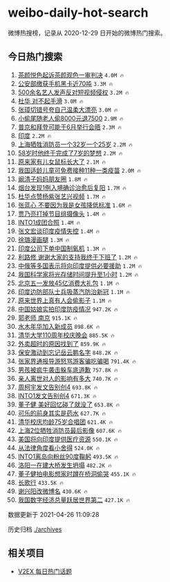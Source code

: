 # weibo-daily-hot-search

微博热搜榜，记录从 2020-12-29 日开始的微博热门搜索。

## 今日热门搜索

<!-- BEGIN -->

1. [茶颜悦色起诉茶颜观色一审判决](https://s.weibo.com/weibo?q=%23%E8%8C%B6%E9%A2%9C%E6%82%A6%E8%89%B2%E8%B5%B7%E8%AF%89%E8%8C%B6%E9%A2%9C%E8%A7%82%E8%89%B2%E4%B8%80%E5%AE%A1%E5%88%A4%E5%86%B3%23&Refer=top) `4.0M 🔥`
1. [公安部缴获手机黑卡近70吨](https://s.weibo.com/weibo?q=%23%E5%85%AC%E5%AE%89%E9%83%A8%E7%BC%B4%E8%8E%B7%E6%89%8B%E6%9C%BA%E9%BB%91%E5%8D%A1%E8%BF%9170%E5%90%A8%23&Refer=top) `3.3M 🔥`
1. [500余名艺人发声反对短视频侵权](https://s.weibo.com/weibo?q=%23500%E4%BD%99%E5%90%8D%E8%89%BA%E4%BA%BA%E5%8F%91%E5%A3%B0%E5%8F%8D%E5%AF%B9%E7%9F%AD%E8%A7%86%E9%A2%91%E4%BE%B5%E6%9D%83%23&Refer=top) `3.2M 🔥`
1. [杜华 对不起手滑](https://s.weibo.com/weibo?q=%E6%9D%9C%E5%8D%8E%20%E5%AF%B9%E4%B8%8D%E8%B5%B7%E6%89%8B%E6%BB%91&Refer=top) `3.0M 🔥`
1. [张璋切错号夸自己温柔大漂亮](https://s.weibo.com/weibo?q=%23%E5%BC%A0%E7%92%8B%E5%88%87%E9%94%99%E5%8F%B7%E5%A4%B8%E8%87%AA%E5%B7%B1%E6%B8%A9%E6%9F%94%E5%A4%A7%E6%BC%82%E4%BA%AE%23&Refer=top) `3.0M 🔥`
1. [小偷尾随老人偷8000元退7500](https://s.weibo.com/weibo?q=%23%E5%B0%8F%E5%81%B7%E5%B0%BE%E9%9A%8F%E8%80%81%E4%BA%BA%E5%81%B78000%E5%85%83%E9%80%807500%23&Refer=top) `2.9M 🔥`
1. [普京和拜登可能于6月举行会晤](https://s.weibo.com/weibo?q=%E6%99%AE%E4%BA%AC%E5%92%8C%E6%8B%9C%E7%99%BB%E5%8F%AF%E8%83%BD%E4%BA%8E6%E6%9C%88%E4%B8%BE%E8%A1%8C%E4%BC%9A%E6%99%A4&Refer=top) `2.3M 🔥`
1. [印度](https://s.weibo.com/weibo?q=%E5%8D%B0%E5%BA%A6&Refer=top) `2.2M 🔥`
1. [上海牺牲消防员一个32岁一个25岁](https://s.weibo.com/weibo?q=%23%E4%B8%8A%E6%B5%B7%E7%89%BA%E7%89%B2%E6%B6%88%E9%98%B2%E5%91%98%E4%B8%80%E4%B8%AA32%E5%B2%81%E4%B8%80%E4%B8%AA25%E5%B2%81%23&Refer=top) `2.2M 🔥`
1. [58岁时他终于完成了7岁的梦想](https://s.weibo.com/weibo?q=58%E5%B2%81%E6%97%B6%E4%BB%96%E7%BB%88%E4%BA%8E%E5%AE%8C%E6%88%90%E4%BA%867%E5%B2%81%E7%9A%84%E6%A2%A6%E6%83%B3&Refer=top) `2.2M 🔥`
1. [原来家有儿女鼠标长大了](https://s.weibo.com/weibo?q=%23%E5%8E%9F%E6%9D%A5%E5%AE%B6%E6%9C%89%E5%84%BF%E5%A5%B3%E9%BC%A0%E6%A0%87%E9%95%BF%E5%A4%A7%E4%BA%86%23&Refer=top) `2.1M 🔥`
1. [我国适龄儿童可免费接种11种一类疫苗](https://s.weibo.com/weibo?q=%23%E6%88%91%E5%9B%BD%E9%80%82%E9%BE%84%E5%84%BF%E7%AB%A5%E5%8F%AF%E5%85%8D%E8%B4%B9%E6%8E%A5%E7%A7%8D11%E7%A7%8D%E4%B8%80%E7%B1%BB%E7%96%AB%E8%8B%97%23&Refer=top) `2.0M 🔥`
1. [阚清子妈妈朋友圈](https://s.weibo.com/weibo?q=%23%E9%98%9A%E6%B8%85%E5%AD%90%E5%A6%88%E5%A6%88%E6%9C%8B%E5%8F%8B%E5%9C%88%23&Refer=top) `1.8M 🔥`
1. [烟台发现1例入境确诊治愈后复阳](https://s.weibo.com/weibo?q=%23%E7%83%9F%E5%8F%B0%E5%8F%91%E7%8E%B01%E4%BE%8B%E5%85%A5%E5%A2%83%E7%A1%AE%E8%AF%8A%E6%B2%BB%E6%84%88%E5%90%8E%E5%A4%8D%E9%98%B3%23&Refer=top) `1.7M 🔥`
1. [杜华点赞杨紫张艺兴视频](https://s.weibo.com/weibo?q=%23%E6%9D%9C%E5%8D%8E%E7%82%B9%E8%B5%9E%E6%9D%A8%E7%B4%AB%E5%BC%A0%E8%89%BA%E5%85%B4%E8%A7%86%E9%A2%91%23&Refer=top) `1.7M 🔥`
1. [张蓝心 不要因为我是女孩降低标准](https://s.weibo.com/weibo?q=%E5%BC%A0%E8%93%9D%E5%BF%83%20%E4%B8%8D%E8%A6%81%E5%9B%A0%E4%B8%BA%E6%88%91%E6%98%AF%E5%A5%B3%E5%AD%A9%E9%99%8D%E4%BD%8E%E6%A0%87%E5%87%86&Refer=top) `1.6M 🔥`
1. [贾乃亮打掉节目组摄像头](https://s.weibo.com/weibo?q=%23%E8%B4%BE%E4%B9%83%E4%BA%AE%E6%89%93%E6%8E%89%E8%8A%82%E7%9B%AE%E7%BB%84%E6%91%84%E5%83%8F%E5%A4%B4%23&Refer=top) `1.4M 🔥`
1. [INTO1成团合照](https://s.weibo.com/weibo?q=INTO1%E6%88%90%E5%9B%A2%E5%90%88%E7%85%A7&Refer=top) `1.4M 🔥`
1. [张文宏谈印度疫情失控](https://s.weibo.com/weibo?q=%23%E5%BC%A0%E6%96%87%E5%AE%8F%E8%B0%88%E5%8D%B0%E5%BA%A6%E7%96%AB%E6%83%85%E5%A4%B1%E6%8E%A7%23&Refer=top) `1.4M 🔥`
1. [徐璐漫画腿](https://s.weibo.com/weibo?q=%23%E5%BE%90%E7%92%90%E6%BC%AB%E7%94%BB%E8%85%BF%23&Refer=top) `1.3M 🔥`
1. [印度公司下单中国制氧机](https://s.weibo.com/weibo?q=%23%E5%8D%B0%E5%BA%A6%E5%85%AC%E5%8F%B8%E4%B8%8B%E5%8D%95%E4%B8%AD%E5%9B%BD%E5%88%B6%E6%B0%A7%E6%9C%BA%23&Refer=top) `1.3M 🔥`
1. [利路修 谢谢大家的支持我终于下班了](https://s.weibo.com/weibo?q=%E5%88%A9%E8%B7%AF%E4%BF%AE%20%E8%B0%A2%E8%B0%A2%E5%A4%A7%E5%AE%B6%E7%9A%84%E6%94%AF%E6%8C%81%E6%88%91%E7%BB%88%E4%BA%8E%E4%B8%8B%E7%8F%AD%E4%BA%86&Refer=top) `1.2M 🔥`
1. [中俄等多国表示将向印度提供必要援助](https://s.weibo.com/weibo?q=%E4%B8%AD%E4%BF%84%E7%AD%89%E5%A4%9A%E5%9B%BD%E8%A1%A8%E7%A4%BA%E5%B0%86%E5%90%91%E5%8D%B0%E5%BA%A6%E6%8F%90%E4%BE%9B%E5%BF%85%E8%A6%81%E6%8F%B4%E5%8A%A9&Refer=top) `1.2M 🔥`
1. [我国科学家将光存储时间提升至1小时](https://s.weibo.com/weibo?q=%23%E6%88%91%E5%9B%BD%E7%A7%91%E5%AD%A6%E5%AE%B6%E5%B0%86%E5%85%89%E5%AD%98%E5%82%A8%E6%97%B6%E9%97%B4%E6%8F%90%E5%8D%87%E8%87%B31%E5%B0%8F%E6%97%B6%23&Refer=top) `1.2M 🔥`
1. [北京五一发放45亿消费大礼包](https://s.weibo.com/weibo?q=%23%E5%8C%97%E4%BA%AC%E4%BA%94%E4%B8%80%E5%8F%91%E6%94%BE45%E4%BA%BF%E6%B6%88%E8%B4%B9%E5%A4%A7%E7%A4%BC%E5%8C%85%23&Refer=top) `1.1M 🔥`
1. [印度边防部队士兵吸蒸汽防治新冠](https://s.weibo.com/weibo?q=%E5%8D%B0%E5%BA%A6%E8%BE%B9%E9%98%B2%E9%83%A8%E9%98%9F%E5%A3%AB%E5%85%B5%E5%90%B8%E8%92%B8%E6%B1%BD%E9%98%B2%E6%B2%BB%E6%96%B0%E5%86%A0&Refer=top) `1.1M 🔥`
1. [原来世界上真有人会偷影子](https://s.weibo.com/weibo?q=%E5%8E%9F%E6%9D%A5%E4%B8%96%E7%95%8C%E4%B8%8A%E7%9C%9F%E6%9C%89%E4%BA%BA%E4%BC%9A%E5%81%B7%E5%BD%B1%E5%AD%90&Refer=top) `1.1M 🔥`
1. [中国姑娘实拍印度防疫情况](https://s.weibo.com/weibo?q=%23%E4%B8%AD%E5%9B%BD%E5%A7%91%E5%A8%98%E5%AE%9E%E6%8B%8D%E5%8D%B0%E5%BA%A6%E9%98%B2%E7%96%AB%E6%83%85%E5%86%B5%23&Refer=top) `947.2K 🔥`
1. [郭老师 南京](https://s.weibo.com/weibo?q=%E9%83%AD%E8%80%81%E5%B8%88%20%E5%8D%97%E4%BA%AC&Refer=top) `915.1K 🔥`
1. [水木年华加入新成员](https://s.weibo.com/weibo?q=%23%E6%B0%B4%E6%9C%A8%E5%B9%B4%E5%8D%8E%E5%8A%A0%E5%85%A5%E6%96%B0%E6%88%90%E5%91%98%23&Refer=top) `898.6K 🔥`
1. [清华大学110周年校庆晚会](https://s.weibo.com/weibo?q=%23%E6%B8%85%E5%8D%8E%E5%A4%A7%E5%AD%A6110%E5%91%A8%E5%B9%B4%E6%A0%A1%E5%BA%86%E6%99%9A%E4%BC%9A%23&Refer=top) `885.5K 🔥`
1. [外卖超时的原因找到了](https://s.weibo.com/weibo?q=%E5%A4%96%E5%8D%96%E8%B6%85%E6%97%B6%E7%9A%84%E5%8E%9F%E5%9B%A0%E6%89%BE%E5%88%B0%E4%BA%86&Refer=top) `859.9K 🔥`
1. [保安激动到忘记岳云鹏名字](https://s.weibo.com/weibo?q=%E4%BF%9D%E5%AE%89%E6%BF%80%E5%8A%A8%E5%88%B0%E5%BF%98%E8%AE%B0%E5%B2%B3%E4%BA%91%E9%B9%8F%E5%90%8D%E5%AD%97&Refer=top) `848.2K 🔥`
1. [张家界通报导游怒骂游客骗吃骗喝](https://s.weibo.com/weibo?q=%23%E5%BC%A0%E5%AE%B6%E7%95%8C%E9%80%9A%E6%8A%A5%E5%AF%BC%E6%B8%B8%E6%80%92%E9%AA%82%E6%B8%B8%E5%AE%A2%E9%AA%97%E5%90%83%E9%AA%97%E5%96%9D%23&Refer=top) `791.4K 🔥`
1. [男孩被疯牛袭击躲车底道歉](https://s.weibo.com/weibo?q=%E7%94%B7%E5%AD%A9%E8%A2%AB%E7%96%AF%E7%89%9B%E8%A2%AD%E5%87%BB%E8%BA%B2%E8%BD%A6%E5%BA%95%E9%81%93%E6%AD%89&Refer=top) `757.8K 🔥`
1. [亲人离世对人的影响有多大](https://s.weibo.com/weibo?q=%23%E4%BA%B2%E4%BA%BA%E7%A6%BB%E4%B8%96%E5%AF%B9%E4%BA%BA%E7%9A%84%E5%BD%B1%E5%93%8D%E6%9C%89%E5%A4%9A%E5%A4%A7%23&Refer=top) `740.7K 🔥`
1. [周柯宇发文告别创4](https://s.weibo.com/weibo?q=%23%E5%91%A8%E6%9F%AF%E5%AE%87%E5%8F%91%E6%96%87%E5%91%8A%E5%88%AB%E5%88%9B4%23&Refer=top) `693.8K 🔥`
1. [INTO1发文告别创4](https://s.weibo.com/weibo?q=INTO1%E5%8F%91%E6%96%87%E5%91%8A%E5%88%AB%E5%88%9B4&Refer=top) `671.3K 🔥`
1. [董子健 美好回忆碰了就没了](https://s.weibo.com/weibo?q=%E8%91%A3%E5%AD%90%E5%81%A5%20%E7%BE%8E%E5%A5%BD%E5%9B%9E%E5%BF%86%E7%A2%B0%E4%BA%86%E5%B0%B1%E6%B2%A1%E4%BA%86&Refer=top) `653.8K 🔥`
1. [可乐的前身其实是药水](https://s.weibo.com/weibo?q=%23%E5%8F%AF%E4%B9%90%E7%9A%84%E5%89%8D%E8%BA%AB%E5%85%B6%E5%AE%9E%E6%98%AF%E8%8D%AF%E6%B0%B4%23&Refer=top) `627.7K 🔥`
1. [清华校庆均龄75岁合唱团](https://s.weibo.com/weibo?q=%23%E6%B8%85%E5%8D%8E%E6%A0%A1%E5%BA%86%E5%9D%87%E9%BE%8475%E5%B2%81%E5%90%88%E5%94%B1%E5%9B%A2%23&Refer=top) `621.4K 🔥`
1. [上海2位牺牲消防员最后影像](https://s.weibo.com/weibo?q=%23%E4%B8%8A%E6%B5%B72%E4%BD%8D%E7%89%BA%E7%89%B2%E6%B6%88%E9%98%B2%E5%91%98%E6%9C%80%E5%90%8E%E5%BD%B1%E5%83%8F%23&Refer=top) `607.6K 🔥`
1. [美国将向印度提供医疗资源](https://s.weibo.com/weibo?q=%23%E7%BE%8E%E5%9B%BD%E5%B0%86%E5%90%91%E5%8D%B0%E5%BA%A6%E6%8F%90%E4%BE%9B%E5%8C%BB%E7%96%97%E8%B5%84%E6%BA%90%23&Refer=top) `550.1K 🔥`
1. [从法律角度看小舍得](https://s.weibo.com/weibo?q=%23%E4%BB%8E%E6%B3%95%E5%BE%8B%E8%A7%92%E5%BA%A6%E7%9C%8B%E5%B0%8F%E8%88%8D%E5%BE%97%23&Refer=top) `524.0K 🔥`
1. [INTO1离岛向粉丝90度鞠躬](https://s.weibo.com/weibo?q=INTO1%E7%A6%BB%E5%B2%9B%E5%90%91%E7%B2%89%E4%B8%9D90%E5%BA%A6%E9%9E%A0%E8%BA%AC&Refer=top) `493.5K 🔥`
1. [洛阳一在建大桥发生坍塌](https://s.weibo.com/weibo?q=%23%E6%B4%9B%E9%98%B3%E4%B8%80%E5%9C%A8%E5%BB%BA%E5%A4%A7%E6%A1%A5%E5%8F%91%E7%94%9F%E5%9D%8D%E5%A1%8C%23&Refer=top) `482.2K 🔥`
1. [董子健拍电影想家时蹲在桥洞偷哭](https://s.weibo.com/weibo?q=%23%E8%91%A3%E5%AD%90%E5%81%A5%E6%8B%8D%E7%94%B5%E5%BD%B1%E6%83%B3%E5%AE%B6%E6%97%B6%E8%B9%B2%E5%9C%A8%E6%A1%A5%E6%B4%9E%E5%81%B7%E5%93%AD%23&Refer=top) `455.1K 🔥`
1. [长歌行](https://s.weibo.com/weibo?q=%E9%95%BF%E6%AD%8C%E8%A1%8C&Refer=top) `433.5K 🔥`
1. [谢兴阳改微博名](https://s.weibo.com/weibo?q=%23%E8%B0%A2%E5%85%B4%E9%98%B3%E6%94%B9%E5%BE%AE%E5%8D%9A%E5%90%8D%23&Refer=top) `430.6K 🔥`
1. [我国数字经济总量跃居世界第二](https://s.weibo.com/weibo?q=%23%E6%88%91%E5%9B%BD%E6%95%B0%E5%AD%97%E7%BB%8F%E6%B5%8E%E6%80%BB%E9%87%8F%E8%B7%83%E5%B1%85%E4%B8%96%E7%95%8C%E7%AC%AC%E4%BA%8C%23&Refer=top) `427.1K 🔥`

数据更新于 2021-04-26 11:09:28

<!-- END -->

历史归档 [./archives](./archives)

## 相关项目

- [V2EX 每日热门话题](https://github.com/boojack/v2ex-daily-hot-topic)
